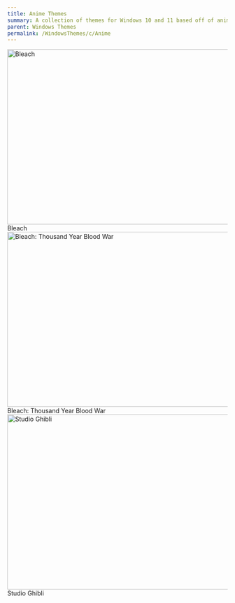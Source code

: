 ```yaml
---
title: Anime Themes
summary: A collection of themes for Windows 10 and 11 based off of anime and manga
parent: Windows Themes
permalink: /WindowsThemes/c/Anime
---
```


<div class="gallery text-delta">
<div class="gallery-item">
<a target="_blank" href="/WindowsThemes/Deskthemepacks/c/Anime/BLEACH">
<img src="https://gitlab.com/the-back-room/deskthemepacks/sfw/bleach/-/raw/main/Extras/Preview.bmp" alt="Bleach" width="600" height="400">
</a>
<div class="desc">Bleach</div>
</div>
<div class="gallery-item">
<a target="_blank" href="/WindowsThemes/Deskthemepacks/c/Anime/BLEACH">
<img src="https://gitlab.com/the-back-room/deskthemepacks/sfw/bleach/-/raw/main/Extras/Preview-2.bmp" alt="Bleach: Thousand Year Blood War" width="600" height="400">
</a>
<div class="desc">Bleach: Thousand Year Blood War</div>
</div>
<div class="gallery-item">
<a target="_blank" href="/WindowsThemes/Deskthemepacks/c/Anime/StudioGhibli">
<img src="https://images-wixmp-ed30a86b8c4ca887773594c2.wixmp.com/i/836bd001-fc1e-41ac-8fce-917bee5d1f0e/dio7nnc-1c8c3bc5-f0b6-4bde-a831-d654d75fafcf.jpg/v1/fill/w_1131,h_707,q_70,strp/studio_ghibli_by_og_nimbi_dio7nnc-pre.jpg" alt="Studio Ghibli" width="600" height="400">
</a>
<div class="desc">Studio Ghibli</div>
</div>
</div>
